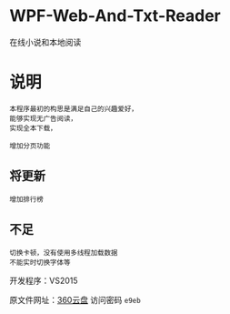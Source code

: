 # WPF-Web-And-Txt-Reader
在线小说和本地阅读

说明
=======
	本程序最初的构思是满足自己的兴趣爱好，
	能够实现无广告阅读，
	实现全本下载，
	
	增加分页功能
	
将更新
------
	增加排行榜
	
不足
-------
	切换卡顿，没有使用多线程加载数据
	不能实时切换字体等
	
开发程序：VS2015
	
原文件网址：[360云盘](http://yunpan.cn/cQCFhiiq6Pn7n)   访问密码 `e9eb`